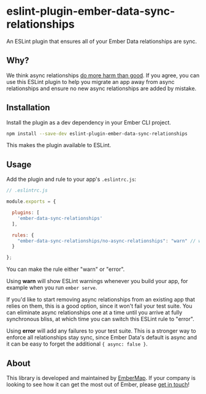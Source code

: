 # eslint-plugin-ember-data-sync-relationships

An ESLint plugin that ensures all of your Ember Data relationships are sync.

## Why?

We think async relationships [do more harm than good](https://embermap.com/notes/83-the-case-against-async-relationships). If you agree, you can use this ESLint plugin to help you migrate an app away from async relationships and ensure no new async relationships are added by mistake.

## Installation

Install the plugin as a dev dependency in your Ember CLI project.

```sh
npm install --save-dev eslint-plugin-ember-data-sync-relationships
```

This makes the plugin available to ESLint.

## Usage

Add the plugin and rule to your app's `.eslintrc.js`:

```js
// .eslintrc.js

module.exports = {

  plugins: [
    'ember-data-sync-relationships'
  ],

  rules: {
    "ember-data-sync-relationships/no-async-relationships": "warn" // warn or error
  }

};
```

You can make the rule either "warn" or "error".

Using **warn** will show ESLint warnings whenever you build your app, for example when you run `ember serve`.

If you'd like to start removing async relationships from an existing app that relies on them, this is a good option, since it won't fail your test suite. You can eliminate async relationships one at a time until you arrive at fully synchronous bliss, at which time you can switch this ESLint rule to "error".

Using **error** will add any failures to your test suite. This is a stronger way to enforce all relationships stay sync, since Ember Data's default is async and it can be easy to forget the additional `{ async: false }`.

## About

This library is developed and maintained by [EmberMap](https://embermap.com/). If your company is looking to see how it can get the most out of Ember, please [get in touch](mailto:info@embermap.com)!
